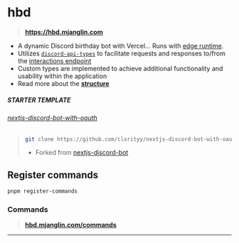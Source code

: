 # hbd

> **https://hbd.mjanglin.com**

- A dynamic Discord birthday bot with Vercel... Runs with [edge runtime](https://vercel.com/docs/functions/runtimes/edge-runtime).
- Utilizes [`discord-api-types`](https://discord-api-types.dev/) to facilitate requests and responses to/from the [interactions endpoint](https://discord.com/developers/docs/interactions/slash-commands#receiving-an-interaction)
- Custom types are implemented to achieve additional functionality and usability within the application
- Read more about the **[structure](./src/README.md)**

##### STARTER TEMPLATE

###### [nextjs-discord-bot-with-oauth](https://github.com/clxrityy/nextjs-discord-bot-with-oauth)

> ```zsh
> git clone https://github.com/clxrityy/nextjs-discord-bot-with-oauth.git
> ```
>
> - Forked from [nextjs-discord-bot](https://github.com/jzxhuang/nextjs-discord-bot)

## Register commands

```zsh
pnpm register-commands
```

### Commands

> **[hbd.mjanglin.com/commands](https://hbd.mjanglin.com/commands)**

---
